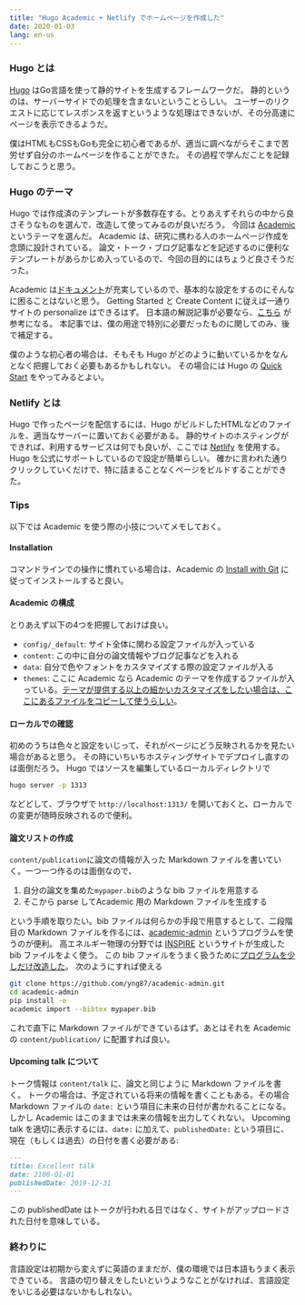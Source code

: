 ```yaml
---
title: "Hugo Academic + Netlify でホームページを作成した"
date: 2020-01-03
lang: en-us
---
```


### Hugo とは

[Hugo](https://gohugo.io/) はGo言語を使って静的サイトを生成するフレームワークだ。
静的というのは、サーバーサイドでの処理を含まないということらしい。
ユーザーのリクエストに応じてレスポンスを返すというような処理はできないが、その分高速にページを表示できるようだ。

僕はHTMLもCSSもGoも完全に初心者であるが、適当に調べながらそこまで苦労せず自分のホームページを作ることができた。
その過程で学んだことを記録しておこうと思う。

### Hugo のテーマ
Hugo では作成済のテンプレートが多数存在する。とりあえずそれらの中から良さそうなものを選んで、改造して使ってみるのが良いだろう。
今回は [Academic](https://sourcethemes.com/academic/) というテーマを選んだ。
Academic は、研究に携わる人のホームページ作成を念頭に設計されている。
論文・トーク・ブログ記事などを記述するのに便利なテンプレートがあらかじめ入っているので、今回の目的にはちょうど良さそうだった。

Academic は[ドキュメント](https://sourcethemes.com/academic/docs/)が充実しているので、基本的な設定をするのにそんなに困ることはないと思う。
Getting Started と Create Content に従えば一通りサイトの personalize はできるはず。
日本語の解説記事が必要なら、[こちら](https://qiita.com/harumaxy/items/58e7e4273c61e7e260b3) が参考になる。
本記事では、僕の用途で特別に必要だったものに関してのみ、後で補足する。

僕のような初心者の場合は、そもそも Hugo がどのように動いているかをなんとなく把握しておく必要もあるかもしれない。
その場合には Hugo の [Quick Start](https://gohugo.io/getting-started/quick-start/) をやってみるとよい。

### Netlify とは
Hugo で作ったページを配信するには、Hugo がビルドしたHTMLなどのファイルを、適当なサーバーに置いておく必要がある。
静的サイトのホスティングができれば、利用するサービスは何でも良いが、ここでは [Netlify](https://www.netlify.com/) を使用する。
Hugo を公式にサポートしているので設定が簡単らしい。
確かに言われた通りクリックしていくだけで、特に詰まることなくページをビルドすることができた。

### Tips
以下では Academic を使う際の小技についてメモしておく。

#### Installation
コマンドラインでの操作に慣れている場合は、Academic の [Install with Git](https://sourcethemes.com/academic/docs/install/#install-with-git) に従ってインストールすると良い。

#### Academic の構成
とりあえず以下の4つを把握しておけば良い。
* `config/_default`: サイト全体に関わる設定ファイルが入っている
* `content`: この中に自分の論文情報やブログ記事などを入れる
* `data`: 自分で色やフォントをカスタマイズする際の設定ファイルが入る
* `themes`: ここに Academic なら Academic のテーマを作成するファイルが入っている。[テーマが提供する以上の細かいカスタマイズをしたい場合は、ここにあるファイルをコピーして使うらしい](https://sourcethemes.com/academic/docs/customization/)。

#### ローカルでの確認
初めのうちは色々と設定をいじって、それがページにどう反映されるかを見たい場合があると思う。
その時にいちいちホスティングサイトでデプロイし直すのは面倒だろう。
Hugo ではソースを編集しているローカルディレクトリで
```bash
hugo server -p 1313
```
などどして、ブラウザで `http://localhost:1313/` を開いておくと、ローカルでの変更が随時反映されるので便利。

#### 論文リストの作成
`content/publication`に論文の情報が入った Markdown ファイルを書いていく。一つ一つ作るのは面倒なので、
1. 自分の論文を集めた`mypaper.bib`のような bib ファイルを用意する
2. そこから parse してAcademic 用の Markdown ファイルを生成する

という手順を取りたい。bib ファイルは何らかの手段で用意するとして、二段階目の Markdown ファイルを作るには、[academic-admin](https://github.com/sourcethemes/academic-admin) というプログラムを使うのが便利。
高エネルギー物理の分野では [INSPIRE](http://inspirehep.net/) というサイトが生成した bib ファイルをよく使う。
この bib ファイルをうまく扱うために[プログラムを少しだけ改造した](https://github.com/yng87/academic-admin/tree/master)。
次のようにすれば使える
```bash
git clone https://github.com/yng87/academic-admin.git
cd academic-admin
pip install -e
academic import --bibtex mypaper.bib
```
これで直下に Markdown ファイルができているはず。あとはそれを Academic の `content/publication/` に配置すれば良い。


#### Upcoming talk について
トーク情報は `content/talk` に、論文と同じように Markdown ファイルを書く。
トークの場合は、予定されている将来の情報を書くこともある。その場合Markdown ファイルの `date:` という項目に未来の日付が書かれることになる。
しかし Academic はこのままでは未来の情報を出力してくれない。
Upcoming talk を適切に表示するには、`date:` に加えて、`publishedDate:` という項目に、現在（もしくは過去）の日付を書く必要がある:
```markdown
---
title: Excellent talk
date: 2100-01-01
publishedDate: 2019-12-31
---
```
この publishedDate はトークが行われる日ではなく、サイトがアップロードされた日付を意味している。


### 終わりに
言語設定は初期から変えずに英語のままだが、僕の環境では日本語もうまく表示できている。
言語の切り替えをしたいというようなことがなければ、言語設定をいじる必要はないかもしれない。
